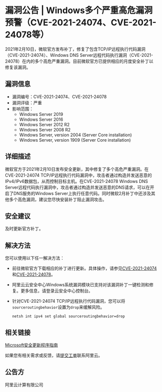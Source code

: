 # 漏洞公告 \| Windows多个严重高危漏洞预警（CVE-2021-24074、CVE-2021-24078等）

2021年2月10日，微软官方发布补丁，修复了包含TCP/IP远程执行代码漏洞（CVE-2021-24074）、Windows DNS Server远程代码执行漏洞（CVE-2021-24078）在内的多个高危严重漏洞。目前微软官方已提供相应的月度安全补丁以修复该漏洞。

## 漏洞信息

-   漏洞编号：CVE-2021-24074、CVE-2021-24078
-   漏洞评级：严重
-   影响范围：
    -   Windows Server 2019
    -   Windows Server 2016
    -   Windows Server 2012 R2
    -   Windows Server 2008 R2
    -   Windows Server, version 2004 \(Server Core installation\)
    -   Windows Server, version 1909 \(Server Core installation\)

## 详细描述

微软官方于2021年2月10日发布安全更新，其中修复了多个高危严重漏洞。在CVE-2021-24074 TCP/IP远程执行代码漏洞中，攻击者通过构造并发送恶意的IPv4/IPv6数据包，从而控制目标主机。在CVE-2021-24078 Windows DNS Server远程代码执行漏洞中，攻击者通过构造并发送恶意的DNS请求，可以在开启了DNS服务的Windows Server上执行任意代码。同时微软2月补丁中还涉及其他多个高危漏洞，建议您尽快安装补丁阻止漏洞攻击。

## 安全建议

及时更新官方补丁。

## 解决方法

您可以使用以下任一解决方法：

-   前往微软官方下载相应的补丁进行更新。具体操作，请参见[CVE-2021-24074](https://msrc.microsoft.com/update-guide/zh-cn/vulnerability/CVE-2021-24074)和[CVE-2021-24078](https://msrc.microsoft.com/update-guide/zh-cn/vulnerability/CVE-2021-24078)。
-   阿里云云安全中心Windows系统漏洞模块已支持对该漏洞补丁一键检测和修复。更多信息，请登录云安全中心控制台。
-   针对CVE-2021-24074 TCP/IP远程执行代码漏洞，您可以将`sourceroutingbehavior`设置为`drop`来缓解风险。

    ```
    netsh int ipv4 set global sourceroutingbehavior=drop
    ```


## 相关链接

[Microsoft安全更新程序指南](https://msrc.microsoft.com/update-guide/releaseNote/2021-Feb)

如果您有相关需求或反馈，请[提交工单](https://workorder-intl.console.aliyun.com/#/ticket/createIndex)联系阿里云。

## 公告方

阿里云计算有限公司

